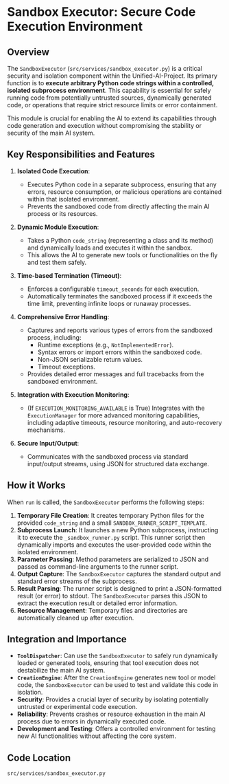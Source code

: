# Sandbox Executor: Secure Code Execution Environment

## Overview

The `SandboxExecutor` (`src/services/sandbox_executor.py`) is a critical security and isolation component within the Unified-AI-Project. Its primary function is to **execute arbitrary Python code strings within a controlled, isolated subprocess environment**. This capability is essential for safely running code from potentially untrusted sources, dynamically generated code, or operations that require strict resource limits or error containment.

This module is crucial for enabling the AI to extend its capabilities through code generation and execution without compromising the stability or security of the main AI system.

## Key Responsibilities and Features

1.  **Isolated Code Execution**: 
    *   Executes Python code in a separate subprocess, ensuring that any errors, resource consumption, or malicious operations are contained within that isolated environment.
    *   Prevents the sandboxed code from directly affecting the main AI process or its resources.

2.  **Dynamic Module Execution**: 
    *   Takes a Python `code_string` (representing a class and its method) and dynamically loads and executes it within the sandbox.
    *   This allows the AI to generate new tools or functionalities on the fly and test them safely.

3.  **Time-based Termination (Timeout)**: 
    *   Enforces a configurable `timeout_seconds` for each execution.
    *   Automatically terminates the sandboxed process if it exceeds the time limit, preventing infinite loops or runaway processes.

4.  **Comprehensive Error Handling**: 
    *   Captures and reports various types of errors from the sandboxed process, including:
        *   Runtime exceptions (e.g., `NotImplementedError`).
        *   Syntax errors or import errors within the sandboxed code.
        *   Non-JSON serializable return values.
        *   Timeout exceptions.
    *   Provides detailed error messages and full tracebacks from the sandboxed environment.

5.  **Integration with Execution Monitoring**: 
    *   (If `EXECUTION_MONITORING_AVAILABLE` is True) Integrates with the `ExecutionManager` for more advanced monitoring capabilities, including adaptive timeouts, resource monitoring, and auto-recovery mechanisms.

6.  **Secure Input/Output**: 
    *   Communicates with the sandboxed process via standard input/output streams, using JSON for structured data exchange.

## How it Works

When `run` is called, the `SandboxExecutor` performs the following steps:

1.  **Temporary File Creation**: It creates temporary Python files for the provided `code_string` and a small `SANDBOX_RUNNER_SCRIPT_TEMPLATE`.
2.  **Subprocess Launch**: It launches a new Python subprocess, instructing it to execute the `_sandbox_runner.py` script. This runner script then dynamically imports and executes the user-provided code within the isolated environment.
3.  **Parameter Passing**: Method parameters are serialized to JSON and passed as command-line arguments to the runner script.
4.  **Output Capture**: The `SandboxExecutor` captures the standard output and standard error streams of the subprocess.
5.  **Result Parsing**: The runner script is designed to print a JSON-formatted result (or error) to stdout. The `SandboxExecutor` parses this JSON to extract the execution result or detailed error information.
6.  **Resource Management**: Temporary files and directories are automatically cleaned up after execution.

## Integration and Importance

-   **`ToolDispatcher`**: Can use the `SandboxExecutor` to safely run dynamically loaded or generated tools, ensuring that tool execution does not destabilize the main AI system.
-   **`CreationEngine`**: After the `CreationEngine` generates new tool or model code, the `SandboxExecutor` can be used to test and validate this code in isolation.
-   **Security**: Provides a crucial layer of security by isolating potentially untrusted or experimental code execution.
-   **Reliability**: Prevents crashes or resource exhaustion in the main AI process due to errors in dynamically executed code.
-   **Development and Testing**: Offers a controlled environment for testing new AI functionalities without affecting the core system.

## Code Location

`src/services/sandbox_executor.py`
